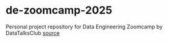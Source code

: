 # de-zoomcamp-2025

Personal project repository for Data Engineering Zoomcamp by DataTalksClub [source](https://github.com/DataTalksClub/data-engineering-zoomcamp/tree/main/cohorts/2025)
